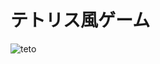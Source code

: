 # テトリス風ゲーム

![teto](https://user-images.githubusercontent.com/62418207/83221863-02b6b380-a1b2-11ea-90d6-0dd105bcf107.gif)
